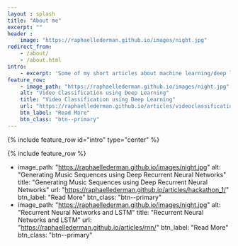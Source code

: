 ```yaml
---
layout : splash
title: "About me"
excerpt: ""
header :
    image: "https://raphaellederman.github.io/images/night.jpg"
redirect_from: 
    - /about/
    - /about.html
intro: 
    - excerpt: 'Some of my short articles about machine learning/deep learning. `type="center"`'
feature_row:
    - image_path: "https://raphaellederman.github.io/images/night.jpg"
    alt: "Video Classification using Deep Learning"
    title: "Video Classification using Deep Learning"
    url: "https://raphaellederman.github.io/articles/videoclassification/"
    btn_label: "Read More"
    btn_class: "btn--primary"
---
```


{% include feature_row id="intro" type="center" %}

{% include feature_row %}

- image_path: "https://raphaellederman.github.io/images/night.jpg"
alt: "Generating Music Sequences using Deep Recurrent Neural Networks"
title: "Generating Music Sequences using Deep Recurrent Neural Networks"
url: "https://raphaellederman.github.io/articles/hackathon_1/"
btn_label: "Read More"
btn_class: "btn--primary"
- image_path: "https://raphaellederman.github.io/images/night.jpg"
alt: "Recurrent Neural Networks and LSTM"
title: "Recurrent Neural Networks and LSTM"
url: "https://raphaellederman.github.io/articles/rnn/"
btn_label: "Read More"
btn_class: "btn--primary"
